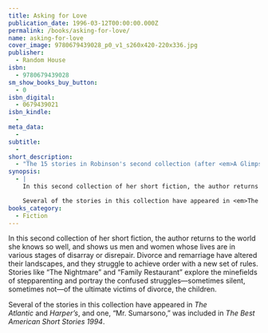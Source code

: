 ```yaml
---
title: Asking for Love
publication_date: 1996-03-12T00:00:00.000Z
permalink: /books/asking-for-love/
name: asking-for-love
cover_image: 9780679439028_p0_v1_s260x420-220x336.jpg
publisher:
  - Random House
isbn:
  - 9780679439028
sm_show_books_buy_button:
  - 0
isbn_digital:
  - 0679439021
isbn_kindle:
  -
meta_data:
  -
subtitle:
  -
short_description:
  - "The 15 stories in Robinson's second collection (after <em>A Glimpse of Scarlet</em>) serve as clear windows into the posh world of East Coast WASPs."
synopsis:
  - |
    In this second collection of her short fiction, the author returns to the world she knows so well, and shows us men and women whose lives are in various stages of disarray or disrepair. Divorce and remarriage have altered their landscapes, and they struggle to achieve order with a new set of rules. Stories like “The Nightmare” and “Family Restaurant” explore the minefields of stepparenting and portray the confused struggles—sometimes silent, sometimes not—of the ultimate victims of divorce, the children.

    Several of the stories in this collection have appeared in <em>The Atlantic</em> and <em>Harper’s</em>, and one, “Mr. Sumarsono,” was included in <em>The Best American Short Stories 1994</em>.
books_category:
  - Fiction
---
```

In this second collection of her short fiction, the author returns to the world she knows so well, and shows us men and women whose lives are in various stages of disarray or disrepair. Divorce and remarriage have altered their landscapes, and they struggle to achieve order with a new set of rules. Stories like “The Nightmare” and “Family Restaurant” explore the minefields of stepparenting and portray the confused struggles—sometimes silent, sometimes not—of the ultimate victims of divorce, the children.

Several of the stories in this collection have appeared in *The Atlantic* and *Harper’s*, and one, “Mr. Sumarsono,” was included in *The Best American Short Stories 1994*.
